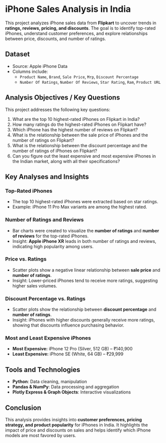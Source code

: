 # iPhone Sales Analysis in India

This project analyzes iPhone sales data from **Flipkart** to uncover trends in **ratings, reviews, pricing, and discounts**. The goal is to identify top-rated iPhones, understand customer preferences, and explore relationships between price, discounts, and number of ratings.

## Dataset
- Source: Apple iPhone Data
- Columns include:
  - `Product Name`, `Brand`, `Sale Price`, `Mrp`, `Discount Percentage`
  - `Number Of Ratings`, `Number Of Reviews`, `Star Rating`, `Ram`, `Product URL`
 
## Analysis Objectives / Key Questions

This project addresses the following key questions:

1. What are the top 10 highest-rated iPhones on Flipkart in India?  
2. How many ratings do the highest-rated iPhones on Flipkart have?  
3. Which iPhone has the highest number of reviews on Flipkart?  
4. What is the relationship between the sale price of iPhones and the number of ratings on Flipkart?  
5. What is the relationship between the discount percentage and the number of ratings of iPhones on Flipkart?  
6. Can you figure out the least expensive and most expensive iPhones in the Indian market, along with all their specifications?


## Key Analyses and Insights

### Top-Rated iPhones
- The top 10 highest-rated iPhones were extracted based on star ratings.
- Example: iPhone 11 Pro Max variants are among the highest rated.

### Number of Ratings and Reviews
- Bar charts were created to visualize the **number of ratings** and **number of reviews** for the top-rated iPhones.
- Insight: **Apple iPhone XR** leads in both number of ratings and reviews, indicating high popularity among users.

### Price vs. Ratings
- Scatter plots show a negative linear relationship between **sale price** and **number of ratings**.
- Insight: Lower-priced iPhones tend to receive more ratings, suggesting higher sales volumes.

### Discount Percentage vs. Ratings
- Scatter plots show the relationship between **discount percentage** and **number of ratings**.
- Insight: iPhones with higher discounts generally receive more ratings, showing that discounts influence purchasing behavior.

### Most and Least Expensive iPhones
- **Most Expensive:** iPhone 12 Pro (Silver, 512 GB) – ₹140,900
- **Least Expensive:** iPhone SE (White, 64 GB) – ₹29,999

## Tools and Technologies
- **Python**: Data cleaning, manipulation
- **Pandas & NumPy**: Data processing and aggregation
- **Plotly Express & Graph Objects**: Interactive visualizations

## Conclusion
This analysis provides insights into **customer preferences, pricing strategy, and product popularity** for iPhones in India. It highlights the impact of price and discounts on sales and helps identify which iPhone models are most favored by users.
